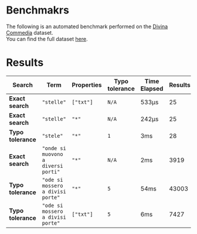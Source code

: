 
# Benchmakrs

The following is an automated benchmark performed on the [Divina Commedia](https://en.wikipedia.org/wiki/Divina_Commedia) dataset. <br />
You can find the full dataset [here](https://github.com/nearform/lyra/blob/main/packages/benchmarks/dataset/divinaCommedia.json).

# Results


| Search             | Term                                  | Properties | Typo tolerance | Time Elapsed  | Results     |
|--------------------|---------------------------------------|------------|----------------|---------------|-------------|
| **Exact search**   | `"stelle"`                          | `["txt"]`| `N/A`        | 533μs | 25 |
| **Exact search**   | `"stelle"`                          | `"*"`    | `N/A`        | 242μs | 25 |
| **Typo tolerance** | `"stele"`                           | `"*"`    | `1`          | 3ms | 28 | 
| **Exact search**   | `"onde si muovono a diversi porti"` | `"*"`    | `N/A`        | 2ms | 3919 | 
| **Typo tolerance** | `"ode si mossero a divisi porte"`   | `"*"`    | `5`          | 54ms | 43003 | 
| **Typo tolerance** | `"ode si mossero a divisi porte"`   | `["txt"]`| `5`          | 6ms | 7427 |


